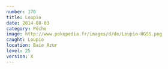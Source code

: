 ```yaml
---
number: 170
title: Loupio
date: 2014-08-03
category: Pêche
image: http://www.pokepedia.fr/images/d/de/Loupio-HGSS.png
caught: Loupio
location: Baie Azur
level: 25
version: X
---
```

